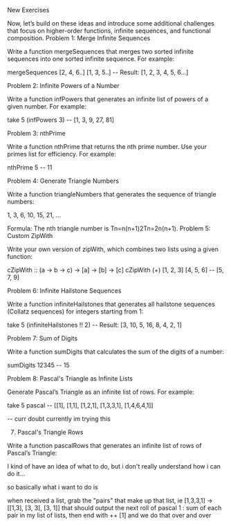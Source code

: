 New Exercises

Now, let’s build on these ideas and introduce some additional challenges that focus on higher-order functions, infinite sequences, and functional composition.
Problem 1: Merge Infinite Sequences

Write a function mergeSequences that merges two sorted infinite sequences into one sorted infinite sequence. For example:

mergeSequences [2, 4, 6..] [1, 3, 5..]
-- Result: [1, 2, 3, 4, 5, 6...]

Problem 2: Infinite Powers of a Number

Write a function infPowers that generates an infinite list of powers of a given number. For example:

take 5 (infPowers 3)  -- [1, 3, 9, 27, 81]

Problem 3: nthPrime

Write a function nthPrime that returns the nth prime number. Use your primes list for efficiency. For example:

nthPrime 5  -- 11

Problem 4: Generate Triangle Numbers

Write a function triangleNumbers that generates the sequence of triangle numbers:

1, 3, 6, 10, 15, 21, ...

Formula: The nth triangle number is Tn=n(n+1)2Tn​=2n(n+1)​.
Problem 5: Custom ZipWith

Write your own version of zipWith, which combines two lists using a given function:

cZipWith :: (a -> b -> c) -> [a] -> [b] -> [c]
cZipWith (+) [1, 2, 3] [4, 5, 6]  -- [5, 7, 9]

Problem 6: Infinite Hailstone Sequences

Write a function infiniteHailstones that generates all hailstone sequences (Collatz sequences) for integers starting from 1:

take 5 (infiniteHailstones !! 2)
-- Result: [3, 10, 5, 16, 8, 4, 2, 1]

Problem 7: Sum of Digits

Write a function sumDigits that calculates the sum of the digits of a number:

sumDigits 12345  -- 15

Problem 8: Pascal's Triangle as Infinite Lists

Generate Pascal’s Triangle as an infinite list of rows. For example:

take 5 pascal
-- [[1], [1,1], [1,2,1], [1,3,3,1], [1,4,6,4,1]]



-- curr doubt
currently im trying this

7. Pascal's Triangle Rows

Write a function pascalRows that generates an infinite list of rows of Pascal’s Triangle:

 I kind of have an idea of what to do, but i don't really understand how i can do it...

so basically what i want to do is

when received a list,
grab the "pairs" that make up that list, ie
[1,3,3,1] -> [[1,3], [3, 3], [3, 1]]
that should output the next roll of pascal
1 : sum of each pair in my list of lists, then end with ++ [1]
and we do that over and over
